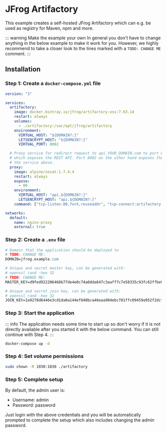 # JFrog Artifactory

This example creates a self-hosted JFrog Artifactory which can e.g. be used as registry for Maven, npm and more.

::: warning Make the example your own
In general you don't have to change anything in the below example to make it work for you. However, we highly recommend to take a closer look to the lines marked with a `TODO: CHANGE ME` comment.
:::

## Installation

### Step 1: Create a `docker-compose.yml` file

```yaml
version: "3"

services:
  artifactory:
    image: docker.bintray.io/jfrog/artifactory-oss:7.63.14
    restart: always
    volumes:
      - ./artifactory:/var/opt/jfrog/artifactory
    environment:
      VIRTUAL_HOST: "${DOMAIN?:}"
      LETSENCRYPT_HOST: "${DOMAIN?:}"
      VIRTUAL_PORT: 8082

  # Proxy service for redirect request to api.YOUR_DOMAIN.com to port 8081 of the Artifactory
  # which exposes the REST API. Port 8082 on the other hand exposes the UI which is used in
  # the service above.
  proxy:
    image: alpine/socat:1.7.4.4
    restart: always
    expose:
      - 80
    environment:
      VIRTUAL_HOST: "api.${DOMAIN?:}"
      LETSENCRYPT_HOST: "api.${DOMAIN?:}"
    command: ["tcp-listen:80,fork,reuseaddr", "tcp-connect:artifactory:8081"]

networks:
  default:
    name: nginx-proxy
    external: true
```

### Step 2: Create a `.env` file

```apache
# Domain that the application should be deployed to
# TODO: CHANGE ME:
DOMAIN=jfrog.example.com

# Unique and secret master key, can be generated with:
# openssl rand -hex 32
# TODO: CHANGE ME:
MASTER_KEY=d9fed922206468b77de4e0c74a0dda647c3aaff7c7e58335c93fc62ffbe90035

# Unique and secret join key, can be generated with:
# openssl rand -hex 32
JOIN_KEY=1a9278d6446e3cd1da0a144ef848bca46eaa984ebc781ffc09459a952f2dcf99
```

### Step 3: Start the application

::: info
The application needs some time to start up so don't worry if it is not directly available after you started it with the below command. You can still continue with Step 4.
:::

```bash
docker-compose up -d
```

### Step 4: Set volume permissions

```bash
sudo chown -R 1030:1030 ./artifactory
```

### Step 5: Complete setup

By default, the admin user is:

- Username: admin
- Password: password

Just login with the above credentials and you will be automatically prompted to complete the setup which also includes changing the admin password.

